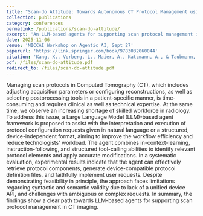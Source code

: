 ```yaml
---
title: "Scan-do Attitude: Towards Autonomous CT Protocol Management using a Large Language Model Agent"
collection: publications
category: conferences
permalink: /publications/scan-do-attitude/
excerpt: 'An LLM-based agents for supporting scan protocol management in CT imaging.'
date: 2025-11-06
venue: 'MICCAI Workshop on Agentic AI, Sept 27'
paperurl: 'https://link.springer.com/book/9783032060044'
citation: 'Kang, X., Vorberg, L., Maier, A., Katzmann, A., & Taubmann, O. (2025). Scan-do Attitude: Towards Autonomous CT Protocol Management using a Large Language Model Agent. arXiv preprint arXiv:2509.20270.'
pdf: /files/scan-do-attitude.pdf
redirect_to: /files/scan-do-attitude.pdf
---
```

Managing scan protocols in Computed Tomography (CT), which includes adjusting acquisition parameters or configuring reconstructions, as well as selecting postprocessing tools in a patient-specific manner, is time-consuming and requires clinical as well as technical expertise. At the same time, we observe an increasing shortage of skilled workforce in radiology. To address this issue, a Large Language Model (LLM)-based agent framework is proposed to assist with the interpretation and execution of protocol configuration requests given in natural language or a structured, device-independent format, aiming to improve the workflow efficiency and reduce technologists' workload. The agent combines in-context-learning, instruction-following, and structured tool-calling abilities to identify relevant protocol elements and apply accurate modifications. In a systematic evaluation, experimental results indicate that the agent can effectively retrieve protocol components, generate device-compatible protocol definition files, and faithfully implement user requests. 
Despite demonstrating feasibility in principle, the approach faces limitations regarding syntactic and semantic validity due to lack of a unified device API, and challenges with ambiguous or complex requests. 
In summary, the findings show a clear path towards LLM-based agents for supporting scan protocol management in CT imaging. 
